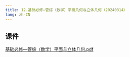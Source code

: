 ```yaml
---
title: 12.基础必修—管综（数学）平面几何与立体几何（20240314）
lang: zh-CN
---
```


## 课件
[基础必修—管综（数学）平面与立体几何.pdf](..%2F..%2Fpublic%2Fmath%2F2.%E6%95%B0%E5%AD%A6-%E6%AD%A3%E5%BC%8F%E8%AF%BE%2F12.%E5%9F%BA%E7%A1%80%E5%BF%85%E4%BF%AE%E2%80%94%E7%AE%A1%E7%BB%BC%EF%BC%88%E6%95%B0%E5%AD%A6%EF%BC%89%E5%B9%B3%E9%9D%A2%E5%87%A0%E4%BD%95%E4%B8%8E%E7%AB%8B%E4%BD%93%E5%87%A0%E4%BD%95%EF%BC%8820240314%EF%BC%89%2F%E5%9F%BA%E7%A1%80%E5%BF%85%E4%BF%AE%E2%80%94%E7%AE%A1%E7%BB%BC%EF%BC%88%E6%95%B0%E5%AD%A6%EF%BC%89%E5%B9%B3%E9%9D%A2%E4%B8%8E%E7%AB%8B%E4%BD%93%E5%87%A0%E4%BD%95.pdf)

